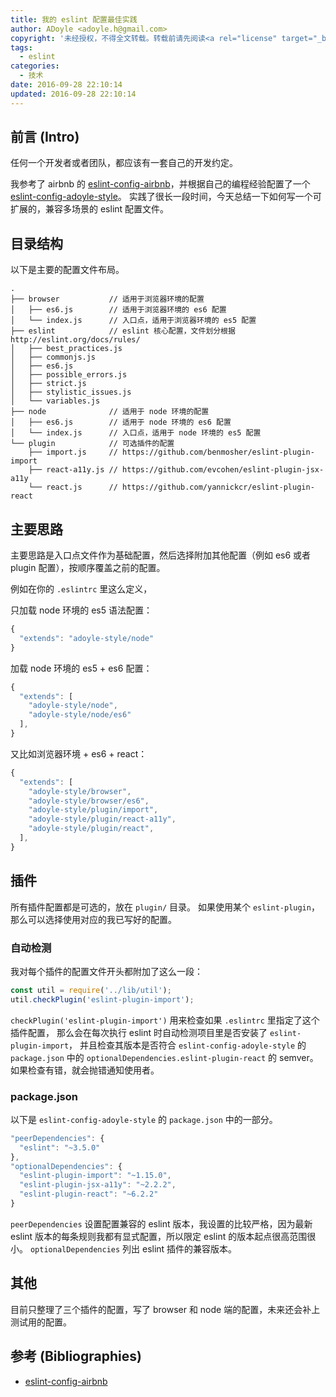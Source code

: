 ```yaml
---
title: 我的 eslint 配置最佳实践
author: ADoyle <adoyle.h@gmail.com>
copyright: '未经授权，不得全文转载。转载前请先阅读<a rel="license" target="_blank" href="//adoyle.me/blog/copyright.html">本站版权声明</a>'
tags:
  - eslint
categories:
  - 技术
date: 2016-09-28 22:10:14
updated: 2016-09-28 22:10:14
---
```




## 前言 (Intro)

任何一个开发者或者团队，都应该有一套自己的开发约定。

我参考了 airbnb 的 [eslint-config-airbnb][B1]，并根据自己的编程经验配置了一个 [eslint-config-adoyle-style][0]。
实践了很长一段时间，今天总结一下如何写一个可扩展的，兼容多场景的 eslint 配置文件。

<!-- more -->

## 目录结构

以下是主要的配置文件布局。

```
.
├── browser           // 适用于浏览器环境的配置
│   ├── es6.js        // 适用于浏览器环境的 es6 配置
│   └── index.js      // 入口点，适用于浏览器环境的 es5 配置
├── eslint            // eslint 核心配置，文件划分根据 http://eslint.org/docs/rules/
│   ├── best_practices.js
│   ├── commonjs.js
│   ├── es6.js
│   ├── possible_errors.js
│   ├── strict.js
│   ├── stylistic_issues.js
│   └── variables.js
├── node              // 适用于 node 环境的配置
│   ├── es6.js        // 适用于 node 环境的 es6 配置
│   └── index.js      // 入口点，适用于 node 环境的 es5 配置
└── plugin            // 可选插件的配置
    ├── import.js     // https://github.com/benmosher/eslint-plugin-import
    ├── react-a11y.js // https://github.com/evcohen/eslint-plugin-jsx-a11y
    └── react.js      // https://github.com/yannickcr/eslint-plugin-react
```

## 主要思路

主要思路是入口点文件作为基础配置，然后选择附加其他配置（例如 es6 或者 plugin 配置），按顺序覆盖之前的配置。

例如在你的 `.eslintrc` 里这么定义，

只加载 node 环境的 es5 语法配置：

```js
{
  "extends": "adoyle-style/node"
}
```

加载 node 环境的 es5 + es6 配置：

```js
{
  "extends": [
    "adoyle-style/node",
    "adoyle-style/node/es6"
  ],
}
```

又比如浏览器环境 + es6 + react：

```js
{
  "extends": [
    "adoyle-style/browser",
    "adoyle-style/browser/es6",
    "adoyle-style/plugin/import",
    "adoyle-style/plugin/react-a11y",
    "adoyle-style/plugin/react",
  ],
}
```


## 插件

所有插件配置都是可选的，放在 `plugin/` 目录。
如果使用某个 `eslint-plugin`，那么可以选择使用对应的我已写好的配置。

### 自动检测

我对每个插件的配置文件开头都附加了这么一段：

```js
const util = require('../lib/util');
util.checkPlugin('eslint-plugin-import');
```

`checkPlugin('eslint-plugin-import')` 用来检查如果 `.eslintrc` 里指定了这个插件配置，
那么会在每次执行 eslint 时自动检测项目里是否安装了 `eslint-plugin-import`，
并且检查其版本是否符合 `eslint-config-adoyle-style` 的 `package.json` 中的 `optionalDependencies.eslint-plugin-react` 的 semver。
如果检查有错，就会抛错通知使用者。

### package.json

以下是 `eslint-config-adoyle-style` 的 `package.json` 中的一部分。

```js
"peerDependencies": {
  "eslint": "~3.5.0"
},
"optionalDependencies": {
  "eslint-plugin-import": "~1.15.0",
  "eslint-plugin-jsx-a11y": "~2.2.2",
  "eslint-plugin-react": "~6.2.2"
}
```

`peerDependencies` 设置配置兼容的 eslint 版本，我设置的比较严格，因为最新 eslint 版本的每条规则我都有显式配置，所以限定 eslint 的版本起点很高范围很小。
`optionalDependencies` 列出 eslint 插件的兼容版本。


## 其他

目前只整理了三个插件的配置，写了 browser 和 node 端的配置，未来还会补上测试用的配置。

## 参考 (Bibliographies)
- [eslint-config-airbnb][B1]


<!-- 以下是相关链接 -->

[R1]: <url> "备注"

[B1]: https://github.com/airbnb/javascript/tree/master/packages/eslint-config-airbnb

[0]: https://github.com/adoyle-h/eslint-config-adoyle-style
